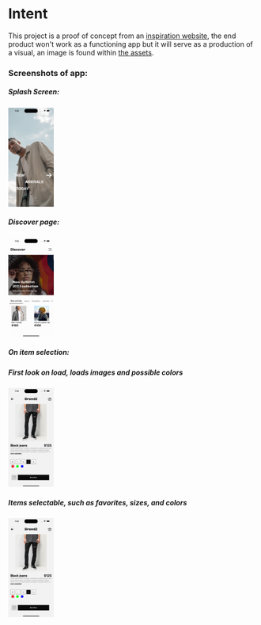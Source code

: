 # Intent

This project is a proof of concept from an [inspiration website](https://dribbble.com/shots/19398391-Ecommerce-Mobile-App-Concept), the end product won't work as a functioning app but it will serve as a production of a visual, an image is found within [the assets](/assets/insp.png).

### Screenshots of app:

##### Splash Screen:

<img src="/assets/git_imgs/splash_screen.png" alt="Splash View" height=200>

##### Discover page:

<img src="/assets/git_imgs/discover1.png" alt="Splash View" height=200>

##### On item selection:

##### First look on load, loads images and possible colors

<img src="/assets/git_imgs/selected_item.png" alt="first View when item selected" height=200>

##### Items selectable, such as favorites, sizes, and colors

<img src="/assets/git_imgs/selected_item.png" alt="Splash View" height=200>
